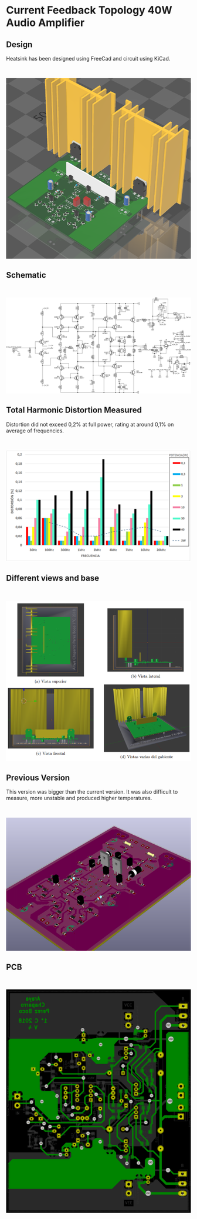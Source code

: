 # Current Feedback Topology 40W Audio Amplifier

## Design

Heatsink has been designed using FreeCad and circuit using KiCad.

![]()<p align="center"><img src="https://github.com/fedeboco/current-feedback-amplifier/blob/master/images/vista-3d-2.png?raw=true"></p>

## Schematic

![]()<p align="center"><img src="https://github.com/fedeboco/current-feedback-amplifier/blob/master/images/schematic-rotated.png?raw=true"></p>

## Total Harmonic Distortion Measured

Distortion did not exceed 0,2% at full power, rating at around 0,1% on average of frequencies.

![]()<p align="center"><img src="https://github.com/fedeboco/current-feedback-amplifier/blob/master/images/dist.png?raw=true"></p>

## Different views and base

![]()<p align="center"><img src="https://github.com/fedeboco/current-feedback-amplifier/blob/master/images/vistas.png?raw=true"></p>

## Previous Version

This version was bigger than the current version. It was also difficult to measure, more unstable and produced higher temperatures.

![]()<p align="center"><img src="https://github.com/fedeboco/current-feedback-amplifier/blob/master/images/version2.png?raw=true"></p>

## PCB

![]()<p align="center"><img src="https://github.com/fedeboco/current-feedback-amplifier/blob/master/images/circuit.png?raw=true"></p>
